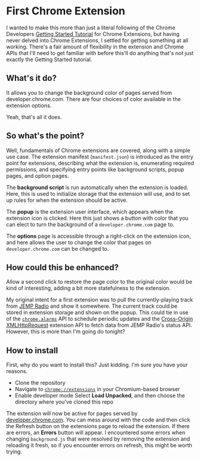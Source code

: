 # First Chrome Extension

I wanted to make this more than just a literal following of the Chrome
Developers [Getting Started
Tutorial](https://developer.chrome.com/extensions/getstarted) for Chrome
Extensions, but having never delved into Chrome Extensions, I settled for
getting something at all working. There's a fair amount of flexibility in the
extension and Chrome APIs that I'll need to get familiar with before this'll do
anything that's not just exactly the Getting Started tutorial.

## What's it do?

It allows you to change the background color of pages served from
developer.chrome.com. There are four choices of color available in the
extension options.

Yeah, that's all it does.

## So what's the point?

Well, fundamentals of Chrome extensions are covered, along with a simple use
case. The extension manifest (`manifest.json`) is introduced as the entry point
for extensions, describing what the extension is, enumerating required
permissions, and specifying entry points like background scripts, popup pages,
and option pages.

The **background script** is run automatically when the extension is loaded.
Here, this is used to initialize storage that the extension will use, and to
set up rules for when the extension should be active.

The **popup** is the extension user interface, which appears when the extension
icon is clicked. Here this just shows a button with color that you can elect to
turn the background of a `developer.chrome.com` page to.

The **options** page is accessible through a right-click on the extension icon,
and here allows the user to change the color that pages on
`developer.chrome.com` can be changed to.

## How could this be enhanced?

Allow a second click to restore the page color to the original color would be
kind of interesting, adding a bit more statefulness to the extension.

My original intent for a first extension was to pull the currently-playing
track from [JEMP Radio](https://jempradio.com) and show it somewhere. The
current track could be stored in extension storage and shown on the popup. This
could tie in use of the
[`chrome.alarms`](https://developer.chrome.com/apps/alarms) API to schedule
periodic updates and the [Cross-Origin
XMLHttpRequest](https://developer.chrome.com/extensions/xhr) extension API to
fetch data from JEMP Radio's status API. However, this is more than I'm going
do tonight?

## How to install

First, why do you want to install this? Just kidding. I'm sure you have your
reasons.

* Clone the repository
* Navigate to [`chrome://extensions`](chrome://extensions)
  in your Chromium-based browser
* Enable developer mode Select **Load Unpacked**, and then choose
  the directory where you've cloned this repo

The extension will now be active for pages served by
[developer.chrome.com](https://developer.chrome.com). You can mess around with
the code and then click the Refresh button on the extensions page to reload the
extension. If there are errors, an **Errors** button will appear.  I
encountered some errors when changing `background.js` that were resolved by
removing the extension and reloading it fresh, so if you encounter errors on
refresh, this might be worth trying.
